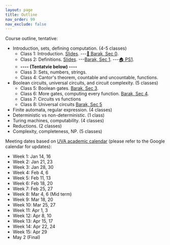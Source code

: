 ```yaml
---
layout: page
title: Outline
nav_order: 99
nav_exclude: false
---
```


Course outline, tentative: 
- Introduction, sets, defining computation. (4-5 classes)
  - Class 1: Introduction. [Slides](assets/pdf/cs3120-class1.pdf).  ---[&#x1F4D6; Barak, Sec 0](https://introtcs.org/public/lec_01_introduction.html).
  - Class 2: Definitions. [Slides](assets/pdf/cs3120-class2-ink.pdf).  ---[Barak, Sec 1](https://introtcs.org/public/lec_00_1_math_background.html). ---[&#x1F3E0; PS1](assets/pdf/cs3120-ps1.pdf).
  - **---- (Tentatvie below) ----**
  - Class 3: Sets, numbers, strings.
  - Class 4: Cantor's theorem, countable and uncountable, functions.
- Boolean circuits, universal circuits, and circuit complexity. (5 classes)
  - Class 5: Boolean gates. [Barak, Sec 3](https://introtcs.org/public/lec_03_computation.html).
  - Class 6: More gates, computing every function. [Barak, Sec 4](https://introtcs.org/public/lec_03a_computing_every_function.html).
  - Class 7: Circuits vs functions
  - Class 8: Universal circuits [Barak, Sec 5](https://introtcs.org/public/lec_04_code_and_data.html)
- Finite automata, regular expression. (4 classes)
- Deterministic vs non-deterministic. (1 class)
- Turing machines, computability. (4 classes)
- Reductions. (2 classes)
- Complexity, completeness, NP. (5 classes)

Meeting dates based on [UVA academic calendar](https://registrar.virginia.edu/calendar/academic/2024-2025) (please refer to the Google calendar for updates):
- Week 1: Jan 14, 16
- Week 2: Jan 21, 23
- Week 3: Jan 28, 30
- Week 4: Feb 4, 6
- Week 5: Feb 11, 13
- Week 6: Feb 18, 20
- Week 7: Feb 25, 27
- Week 8: Mar 4, 6 (Mid term)
- Week 9: Mar 18, 20
- Week 10: Mar 25, 27
- Week 11: Apr 1, 3
- Week 12: Apr 8, 10
- Week 13: Apr 15, 17
- Week 14: Apr 22, 24
- Week 15: Apr 29
- May 2 (Final)

<!-- 
Wei-Kai's:
Class 1: Introduction
Class 2: Defining Definitions (PS1)
Class 3: What can be represented by bits?
Class 4: More Infinities
Class 5: Defining Computation (PS2)
Class 6: Modeling Boolean Circuits
Class 7: Universal Circuits
Class 8: Syntactic Sugar, Complexity of Functions (PS3)
Class 9: Circuit Size Hierarchy
Class 10: Circuit Complexity and Universal Circuits (PS4)
Class 11: Universal Circuits, Code as Data, Recap Part 1
Class 12: Finite Automata and Regular Expressions (PS5)
Class 13: Regular Expressions
Class 14: Deterministic and Nondeterministic FAs
Class 15: Review
...
TBD
 -->

<!-- 
Dave's:
Class 1: Introduction
Class 2: Defining Definitions (PS1)
Class 3: What can be represented by bits?
Class 4: More Infinities
Class 5: Defining Computation (PS2)
Class 6: Modeling Boolean Circuits
Class 7: Universal Circuits
Class 8: Syntactic Sugar, Complexity of Functions (PS3)
Class 9: Circuit Size Hierarchy
Class 10: Circuit Complexity and Universal Circuits (PS4)
Class 11: Universal Circuits, Quiz Questions, Practice Problems
Class 12: Review
Class 13: Finite Automata and Regular Expressions
Class 14: Regular Expressions
Class 15: Deterministic and Nondeterministic FAs
Class 16: Completing DFA=RE Proof
Class 17: NFA vs. RE
Class 18: Turing Machines
Class 19: Computability
Class 20: Proving Uncomputability
Class 21: Reductions and Recognizability
Class 22: Rice's Theorem
Class 23: Complexity
Class 24: Complexity II
Class 25: Probably Hard Problems
Class 26: Cook-Levin Theorem
Class 27: Wrap-up
 -->

